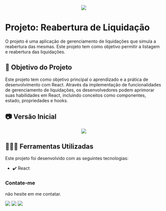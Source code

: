 <div align="center">
<img src="http://img.shields.io/static/v1?label=STATUS&message=FINALIZADO&color=green&style=for-the-badge"/>
</div>

# Projeto: Reabertura de Liquidação

O projeto é uma aplicação de gerenciamento de liquidações que simula a reabertura das mesmas. Este projeto tem como objetivo permitir a listagem e reabertura das liquidações.

## 🎯 Objetivo do Projeto

Este projeto tem como objetivo principal o aprendizado e a prática de desenvolvimento com React. Através da implementação de funcionalidades de gerenciamento de liquidações, os desenvolvedores podem aprimorar suas habilidades em React, incluindo conceitos como componentes, estado, propriedades e hooks.

## 📷 Versão Inicial

<div align="center" >
 <img src="https://github.com/user-attachments/assets/dc5a63a2-8c95-45a1-bc5c-fc99d1749b1f">
</div>

## 🧑🏾‍💻 Ferramentas Utilizadas

Este projeto foi desenvolvido com as seguintes tecnologias:

- ✔️ React

### Contate-me

não hesite em me contatar.

<div>
  <a href="https://instagram.com/lucasl.ima" target="_blank"><img src="https://img.shields.io/badge/-Instagram-%23E4405F?style=for-the-badge&logo=instagram&logoColor=white" target="_blank"></a>
  <a href = "mailto:lucasanjosdiscente@gmail.com"><img src="https://img.shields.io/badge/Gmail-D14836?style=for-the-badge&logo=gmail&logoColor=white" target="_blank"></a>
  <a href="https://linkedin.com/in/lucasl1ima" target="_blank"><img src="https://img.shields.io/badge/-LinkedIn-%230077B5?style=for-the-badge&logo=linkedin&logoColor=white" target="_blank"></a>
</div>
